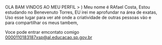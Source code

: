 OLA BAM VINDOS AO MEU PERFIL > )
Meu nome é RAfael Costa, 
Estou estudando no Benevenuto Torres,
EU irei me aprofundar na área de exatas, 
Uso esse lugar para ver até onde a criatividade de outras pessoas väo e para compartilhar os meus tambem,

Voce pode entrar emcontato comigo 
0000110183187xsp@al.educacao.sp.gov.br 


